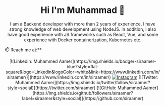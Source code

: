 <h1 align="center"> Hi I'm Muhammad 👋 </h1>

<p align="center">
I am a Backend developer with more than 2 years of experience. I have strong knowledge of web development using NodeJS. In addition, I also have good experience with JS frameworks such as React, Vue, and some experience with Docker containerization, Kubernetes etc.
</p>

📫 Reach me at:**<br>

<div align="center">
[![Linkedin: Muhammed Aamer](https://img.shields.io/badge/-siraamer-blue?style=flat-square&logo=Linkedin&logoColor=white&link=https://www.linkedin.com/in/siraamer/)](https://www.linkedin.com/in/siraamer/)
<a href="https://instagram.com/siraamer" target="_blank"><img src="https://img.shields.io/badge/@siraamer-%23E4405F.svg?&style=flat-square&logo=instagram&logoColor=white" alt="Instagram"></a>
[![Twitter: Muhammed Aamer](https://img.shields.io/twitter/follow/siraamer?style=social)](https://twitter.com/siraamer)
[![GitHub: Muhammed Aamer](https://img.shields.io/github/followers/siraamer?label=siraamer&style=social)](https://github.com/siraamer)




</div>  

